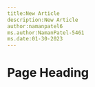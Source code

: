 ```yaml
---
title:New Article
description:New Article
author:namanpatel6
ms.author:NamanPatel-5461
ms.date:01-30-2023
---
```


# Page Heading



